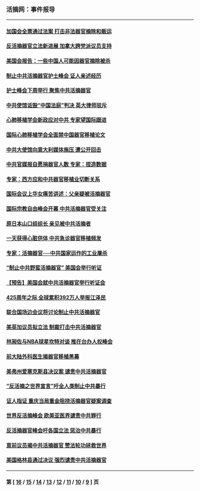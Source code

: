 ### 活摘网：事件报导
---
#### [加国会全票通过法案 打击非法器官摘除和贩运](../../pages/nf5877/n13884924.md?02120430) 
#### [反活摘器官立法新进展 加拿大跨党派议员支持](../../pages/nf5877/n13876061.md?02120430) 
#### [美国会报告：一些中国人可能因器官摘除被杀](../../pages/nf5877/n13867964.md?02120430) 
#### [制止中共活摘器官护士峰会 证人亲述经历](../../pages/nf5877/n13859007.md?02120430) 
#### [护士峰会下周举行 聚焦中共活摘器官](../../pages/nf5877/n13855418.md?02120430) 
#### [中共使馆诋毁“中国法庭”判决 英大律师驳斥](../../pages/nf5877/n13833945.md?02120430) 
#### [心肺移植学会新政应对中共 专家望国际跟进](../../pages/nf5877/n13829043.md?02120430) 
#### [国际心肺移植学会全面禁中国器官移植论文](../../pages/nf5877/n13827785.md?02120430) 
#### [中共大使馆向意大利媒体施压 遭公开回击](../../pages/nf5877/n13826038.md?02120430) 
#### [中共官媒报自愿捐器官人数 专家：捏造数据](../../pages/nf5877/n13814130.md?02120430) 
#### [专家：西方应和中共器官移植业切断关系](../../pages/nf5877/n13772828.md?02120430) 
#### [国际会议上华女痛苦讲述：父亲疑被活摘器官](../../pages/nf5877/n13771583.md?02120430) 
#### [国际宗教自由峰会开幕 中共活摘器官受关注](../../pages/nf5877/n13769995.md?02120430) 
#### [原日本山口组组长 亲见被中共活摘者](../../pages/nf5877/n13767360.md?02120430) 
#### [一天获得心脏供体 中共急诊器官移植频发](../../pages/nf5877/n13764689.md?02120430) 
#### [专家：活摘器官──中共国家运作的工业屠杀](../../pages/nf5877/n13761178.md?02120430) 
#### [“制止中共野蛮活摘器官” 美国会举行听证](../../pages/nf5877/n13735831.md?02120430) 
#### [【预告】美国会就中共活摘器官举行听证会](../../pages/nf5877/n13732843.md?02120430) 
#### [425周年之际 全球累积392万人举报江泽民](../../pages/nf5877/n13719232.md?02120430) 
#### [联合国场边会议将讨论制止中共活摘器官](../../pages/nf5877/n13656361.md?02120430) 
#### [美英加议员拟立法 制裁打击中共活摘器官](../../pages/nf5877/n13430251.md?02120430) 
#### [林昶佐与NBA球星坎特对谈 推在台办人权峰会](../../pages/nf5877/n13414467.md?02120430) 
#### [前大陆外科医生揭器官移植黑幕](../../pages/nf5877/n13401416.md?02120430) 
#### [美弗州爱塞克斯县决议案 谴责中共活摘器官](../../pages/nf5877/n13320919.md?02120430) 
#### [“反活摘之世界宣言”吁全人类制止中共暴行](../../pages/nf5877/n13259730.md?02120430) 
#### [证人指证 重庆当局重金阻挠活摘器官疑案调查](../../pages/nf5877/n13259127.md?02120430) 
#### [世界反活摘峰会 欧美亚医界谴责中共罪行](../../pages/nf5877/n13253550.md?02120430) 
#### [反活摘器官峰会吁各国立法 惩治中共暴行](../../pages/nf5877/n13245052.md?02120430) 
#### [意前议员揭中共活摘器官 赞法轮功拯救世界](../../pages/nf5877/n13203445.md?02120430) 
#### [美国格林县通过决议 强烈谴责中共活摘器官](../../pages/nf5877/n13119367.md?02120430) 

---
#### 第 [ [16](./16.md?02120430) / [15](./15.md?02120430) / [14](./14.md?02120430) / [13](./13.md?02120430) / [12](./12.md?02120430) / [11](./11.md?02120430) / [10](./10.md?02120430) / [9](./9.md?02120430) ] 页
